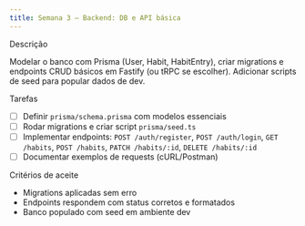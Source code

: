 ```yaml
---
title: Semana 3 — Backend: DB e API básica
---
```


Descrição

Modelar o banco com Prisma (User, Habit, HabitEntry), criar migrations e endpoints CRUD básicos em Fastify (ou tRPC se escolher). Adicionar scripts de seed para popular dados de dev.

Tarefas

- [ ] Definir `prisma/schema.prisma` com modelos essenciais
- [ ] Rodar migrations e criar script `prisma/seed.ts`
- [ ] Implementar endpoints: `POST /auth/register`, `POST /auth/login`, `GET /habits`, `POST /habits`, `PATCH /habits/:id`, `DELETE /habits/:id`
- [ ] Documentar exemplos de requests (cURL/Postman)

Critérios de aceite

- Migrations aplicadas sem erro
- Endpoints respondem com status corretos e formatados
- Banco populado com seed em ambiente dev
